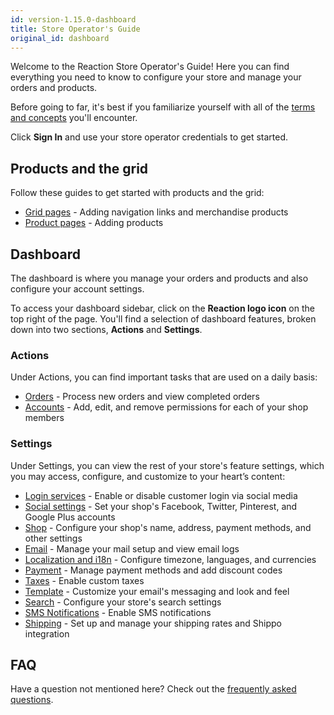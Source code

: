 ```yaml
---
id: version-1.15.0-dashboard
title: Store Operator's Guide
original_id: dashboard
---
```


Welcome to the Reaction Store Operator's Guide! Here you can find everything you need to know to configure your store and manage your orders and products.

Before going to far, it's best if you familiarize yourself with all of the [terms and concepts](concepts-intro.md) you'll encounter.

Click **Sign In** and use your store operator credentials to get started.

## Products and the grid

Follow these guides to get started with products and the grid:

- [Grid pages](navigation-bar-and-grid.md) - Adding navigation links and merchandise products
- [Product pages](products.md) - Adding products

## Dashboard

The dashboard is where you manage your orders and products and also configure your account settings.

To access your dashboard sidebar, click on the **Reaction logo icon** on the top right of the page. You'll find a selection of dashboard features, broken down into two sections, **Actions** and **Settings**.

### Actions

Under Actions, you can find important tasks that are used on a daily basis:

- [Orders](orders-admin.md) - Process new orders and view completed orders
- [Accounts](accounts.md) - Add, edit, and remove permissions for each of your shop members

### Settings

Under Settings, you can view the rest of your store's feature settings, which you may access, configure, and customize to your heart’s content:

- [Login services](login-auth-services.md) - Enable or disable customer login via social media
- [Social settings](social-settings.md) - Set your shop's Facebook, Twitter, Pinterest, and Google Plus accounts
- [Shop](shop-admin.md) - Configure your shop's name, address, payment methods, and other settings
- [Email](email-admin.md) - Manage your mail setup and view email logs
- [Localization and i18n](localization-and-i18n.md) - Configure timezone, languages, and currencies
- [Payment](payment.md) - Manage payment methods and add discount codes
- [Taxes](tax.md) - Enable custom taxes
- [Template](template.md) - Customize your email's messaging and look and feel
- [Search](search.md) - Configure your store's search settings
- [SMS Notifications](sms-notifications.md) - Enable SMS notifications
- [Shipping](shipping-admin.md) - Set up and manage your shipping rates and Shippo integration

## FAQ

Have a question not mentioned here? Check out the [frequently asked questions](faqs.md).
